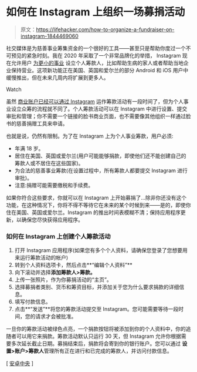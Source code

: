 # 如何在 Instagram 上组织一场募捐活动

> 原文：<https://lifehacker.com/how-to-organize-a-fundraiser-on-instagram-1844469060>

社交媒体是为慈善事业筹集资金的一个很好的工具——甚至只是帮助你度过一个不可预见的紧急时刻。我在 2020 年采取了一个非常品牌化的举措， Instagram 现在允许用户 [为更小的事业](https://about.fb.com/news/2020/07/a-new-way-to-fundraise-for-personal-causes-on-instagram/) 设立个人筹款人，比如帮助生病的家人或者帮助当地企业保持营业。这项新功能正在美国、英国和爱尔兰的部分 Android 和 iOS 用户中缓慢推出，但在未来几周内将扩展到更多人。

Watch

虽然 [商业账户已经可以通过 Instagram](https://help.instagram.com/2031680250470701) 运作筹款活动有一段时间了，但为个人事业设立众筹的流程就不同了。个人筹款活动可以在 Instagram 中进行设置、提交审批和管理；你不需要一个链接的脸书商业页面，也不需要像其他组织一样通过脸书的慈善捐赠工具来申请。

也就是说，仍然有限制。为了在 Instagram 上为个人事业筹款，用户必须:

*   年满 18 岁。
*   居住在美国、英国或爱尔兰(用户可能能够捐款，即使他们还不能创建自己的筹款人或不居住在这些国家)。
*   为合法的慈善事业筹款(在设置过程中，所有筹款人都要提交 Instagram 进行审批)。
*   注意:捐赠可能需要缴税和手续费。

如果你符合这些要求，你就可以在 Instagram 上开始募捐了...除非你还没有这个功能，在这种情况下，你将不得不等待它在未来的某个时候到来——是的，即使你住在美国、英国或爱尔兰。Instagram 的推出时间表模糊不清；保持应用程序更新，以确保您尽快获得应用程序。

### 如何在 Instagram 上创建个人筹款活动

1.  打开 Instagram 应用程序(如果您有多个个人资料，请确保您登录了您想要用来运行筹款活动的帐户)
2.  转到个人资料选项卡，然后点击**“编辑个人资料”**
3.  向下滚动并选择**添加筹款人>筹款。**
4.  上传一张照片，作为你募捐活动的“主页”。
5.  选择募捐者类别、货币和筹资目标，并添加关于您为什么要求捐款的详细信息。
6.  填写付款信息。
7.  点击**“发送”**将您的筹款活动提交至 Instagram。您可能需要等待一段时间，您的请求才会被批准。

一旦你的筹款活动被绿色点亮，一个捐款按钮将被添加到你的个人资料中，你的追随者可以用它来捐款。筹款活动默认只运行 30 天，但 Instagram 允许你根据需要多次延长截止日期。募捐结束后，捐款将会寄到你的银行账户。您可以通过 **设置>账户>筹款人**管理所有正在进行和已完成的筹款人，并访问付款信息。

[ [安卓中央](https://www.androidcentral.com/you-can-now-fundraise-personal-causes-instagram) ]